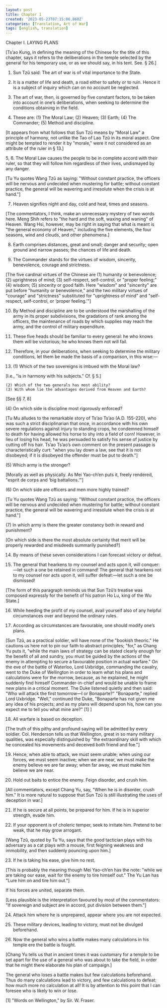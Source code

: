 ```yaml
---
layout: post
title: Chapter 1
created: '2023-05-23T07:15:06.860Z'
categories: [Translation, Art of War]
tags: [english, translation]
---
```

Chapter I. LAYING PLANS

[Ts’ao Kung, in defining the meaning of the Chinese for the title of this chapter, says it refers to the deliberations in the temple selected by the general for his temporary use, or as we should say, in his tent. See. § 26.]

1. Sun Tzŭ said: The art of war is of vital importance to the State.

2. It is a matter of life and death, a road either to safety or to ruin. Hence it is a subject of inquiry which can on no account be neglected.

3. The art of war, then, is governed by five constant factors, to be taken into account in one’s deliberations, when seeking to determine the conditions obtaining in the field.

4. These are: (1) The Moral Law; (2) Heaven; (3) Earth; (4) The Commander; (5) Method and discipline.

[It appears from what follows that Sun Tzŭ means by "Moral Law" a principle of harmony, not unlike the Tao of Lao Tzŭ in its moral aspect. One might be tempted to render it by "morale," were it not considered as an attribute of the ruler in § 13.]

5, 6. The Moral Law causes the people to be in complete accord with their ruler, so that they will follow him regardless of their lives, undismayed by any danger.

[Tu Yu quotes Wang Tzŭ as saying: "Without constant practice, the officers will be nervous and undecided when mustering for battle; without constant practice, the general will be wavering and irresolute when the crisis is at hand."]

7. Heaven signifies night and day, cold and heat, times and seasons.

[The commentators, I think, make an unnecessary mystery of two words here. Meng Shih refers to "the hard and the soft, waxing and waning" of Heaven. Wang Hsi, however, may be right in saying that what is meant is "the general economy of Heaven," including the five elements, the four seasons, wind and clouds, and other phenomena.]

8. Earth comprises distances, great and small; danger and security; open ground and narrow passes; the chances of life and death.

9. The Commander stands for the virtues of wisdom, sincerity, benevolence, courage and strictness.

[The five cardinal virtues of the Chinese are (1) humanity or benevolence; (2) uprightness of mind; (3) self-respect, self-control, or "proper feeling;" (4) wisdom; (5) sincerity or good faith. Here "wisdom" and "sincerity" are put before "humanity or benevolence," and the two military virtues of "courage" and "strictness" substituted for "uprightness of mind" and "self-respect, self-control, or ‘proper feeling.’"]

10. By Method and discipline are to be understood the marshalling of the army in its proper subdivisions, the gradations of rank among the officers, the maintenance of roads by which supplies may reach the army, and the control of military expenditure.

11. These five heads should be familiar to every general: he who knows them will be victorious; he who knows them not will fail.

12. Therefore, in your deliberations, when seeking to determine the military conditions, let them be made the basis of a comparison, in this wise:—

13. (1) Which of the two sovereigns is imbued with the Moral law?

[I.e., "is in harmony with his subjects." Cf. § 5.]

    (2) Which of the two generals has most ability?
    (3) With whom lie the advantages derived from Heaven and Earth?

[See §§ 7, 8]

(4) On which side is discipline most rigorously enforced?

[Tu Mu alludes to the remarkable story of Ts’ao Ts’ao (A.D. 155-220), who was such a strict disciplinarian that once, in accordance with his own severe regulations against injury to standing crops, he condemned himself to death for having allowed his horse to shy into a field of corn! However, in lieu of losing his head, he was persuaded to satisfy his sense of justice by cutting off his hair. Ts’ao Ts’ao’s own comment on the present passage is characteristically curt: "when you lay down a law, see that it is not disobeyed; if it is disobeyed the offender must be put to death."]

(5) Which army is the stronger?

[Morally as well as physically. As Mei Yao-ch’en puts it, freely rendered, "esprit de corps and ‘big battalions.’"]

(6) On which side are officers and men more highly trained?

[Tu Yu quotes Wang Tzŭ as saying: "Without constant practice, the officers will be nervous and undecided when mustering for battle; without constant practice, the general will be wavering and irresolute when the crisis is at hand."]

(7) In which army is there the greater constancy both in reward and punishment?

[On which side is there the most absolute certainty that merit will be properly rewarded and misdeeds summarily punished?]

14. By means of these seven considerations I can forecast victory or defeat.

15. The general that hearkens to my counsel and acts upon it, will conquer:—let such a one be retained in command! The general that hearkens not to my counsel nor acts upon it, will suffer defeat:—let such a one be dismissed!

[The form of this paragraph reminds us that Sun Tzŭ’s treatise was composed expressly for the benefit of his patron Ho Lu, king of the Wu State.]

16. While heeding the profit of my counsel, avail yourself also of any helpful circumstances over and beyond the ordinary rules.

17. According as circumstances are favourable, one should modify one’s plans.

[Sun Tzŭ, as a practical soldier, will have none of the "bookish theoric." He cautions us here not to pin our faith to abstract principles; "for," as Chang Yu puts it, "while the main laws of strategy can be stated clearly enough for the benefit of all and sundry, you must be guided by the actions of the enemy in attempting to secure a favourable position in actual warfare." On the eve of the battle of Waterloo, Lord Uxbridge, commanding the cavalry, went to the Duke of Wellington in order to learn what his plans and calculations were for the morrow, because, as he explained, he might suddenly find himself Commander-in-chief and would be unable to frame new plans in a critical moment. The Duke listened quietly and then said: "Who will attack the first tomorrow—I or Bonaparte?" "Bonaparte," replied Lord Uxbridge. "Well," continued the Duke, "Bonaparte has not given me any idea of his projects; and as my plans will depend upon his, how can you expect me to tell you what mine are?" [1] ]

18. All warfare is based on deception.

[The truth of this pithy and profound saying will be admitted by every soldier. Col. Henderson tells us that Wellington, great in so many military qualities, was especially distinguished by "the extraordinary skill with which he concealed his movements and deceived both friend and foe."]

19. Hence, when able to attack, we must seem unable; when using our forces, we must seem inactive; when we are near, we must make the enemy believe we are far away; when far away, we must make him believe we are near.

20. Hold out baits to entice the enemy. Feign disorder, and crush him.

[All commentators, except Chang Yu, say, "When he is in disorder, crush him." It is more natural to suppose that Sun Tzŭ is still illustrating the uses of deception in war.]

21. If he is secure at all points, be prepared for him. If he is in superior strength, evade him.

22. If your opponent is of choleric temper, seek to irritate him. Pretend to be weak, that he may grow arrogant.

[Wang Tzŭ, quoted by Tu Yu, says that the good tactician plays with his adversary as a cat plays with a mouse, first feigning weakness and immobility, and then suddenly pouncing upon him.]

23. If he is taking his ease, give him no rest.

[This is probably the meaning though Mei Yao-ch’en has the note: "while we are taking our ease, wait for the enemy to tire himself out." The Yu Lan has "Lure him on and tire him out."]

If his forces are united, separate them.

[Less plausible is the interpretation favoured by most of the commentators: "If sovereign and subject are in accord, put division between them."]

24. Attack him where he is unprepared, appear where you are not expected.

25. These military devices, leading to victory, must not be divulged beforehand.

26. Now the general who wins a battle makes many calculations in his temple ere the battle is fought.

[Chang Yu tells us that in ancient times it was customary for a temple to be set apart for the use of a general who was about to take the field, in order that he might there elaborate his plan of campaign.]

The general who loses a battle makes but few calculations beforehand. Thus do many calculations lead to victory, and few calculations to defeat: how much more no calculation at all! It is by attention to this point that I can foresee who is likely to win or lose.

[1] "Words on Wellington," by Sir. W. Fraser. 
